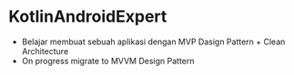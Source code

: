 # KotlinAndroidExpert
- Belajar membuat sebuah aplikasi dengan MVP Dasign Pattern + Clean Architecture
- On progress migrate to MVVM Design Pattern
